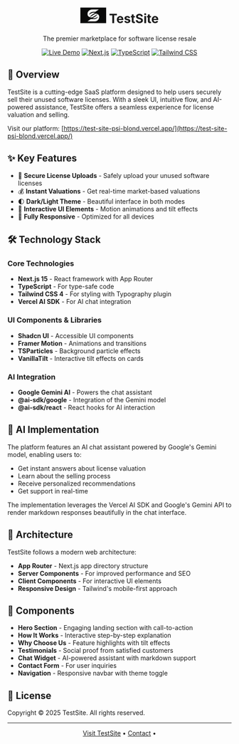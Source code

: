# <div align="center" size="48px"><img src="./src/app/favicon.ico" alt="TestSite Logo" width="58"/> TestSite</div>
<div align="center">
<p>The premier marketplace for software license resale</p>

[![Live Demo](https://img.shields.io/badge/demo-live-brightgreen.svg)](https://soft-sell-dakshrana-projects.vercel.app/)
[![Next.js](https://img.shields.io/badge/built%20with-Next.js%2015-blue.svg)](https://nextjs.org/)
[![TypeScript](https://img.shields.io/badge/TypeScript-5-3178C6.svg)](https://www.typescriptlang.org/)
[![Tailwind CSS](https://img.shields.io/badge/Tailwind%20CSS-4-38B2AC.svg)](https://tailwindcss.com/)
</div>


## 🌟 Overview

TestSite is a cutting-edge SaaS platform designed to help users securely sell their unused software licenses. With a sleek UI, intuitive flow, and AI-powered assistance, TestSite offers a seamless experience for license valuation and selling.

Visit our platform: [https://test-site-psi-blond.vercel.app/](https://test-site-psi-blond.vercel.app/)

## ✨ Key Features

- 🔐 **Secure License Uploads** - Safely upload your unused software licenses
- 💰 **Instant Valuations** - Get real-time market-based valuations
- 🌓 **Dark/Light Theme** - Beautiful interface in both modes
- 🔄 **Interactive UI Elements** - Motion animations and tilt effects
- 📱 **Fully Responsive** - Optimized for all devices

## 🛠️ Technology Stack

### Core Technologies
- **Next.js 15** - React framework with App Router
- **TypeScript** - For type-safe code
- **Tailwind CSS 4** - For styling with Typography plugin
- **Vercel AI SDK** - For AI chat integration

### UI Components & Libraries
- **Shadcn UI** - Accessible UI components
- **Framer Motion** - Animations and transitions
- **TSParticles** - Background particle effects
- **VanillaTilt** - Interactive tilt effects on cards

### AI Integration
- **Google Gemini AI** - Powers the chat assistant
- **@ai-sdk/google** - Integration of the Gemini model
- **@ai-sdk/react** - React hooks for AI interaction

## 🧠 AI Implementation

The platform features an AI chat assistant powered by Google's Gemini model, enabling users to:
- Get instant answers about license valuation
- Learn about the selling process
- Receive personalized recommendations
- Get support in real-time

The implementation leverages the Vercel AI SDK and Google's Gemini API to render markdown responses beautifully in the chat interface.

## 📐 Architecture

TestSite follows a modern web architecture:

- **App Router** - Next.js app directory structure
- **Server Components** - For improved performance and SEO
- **Client Components** - For interactive UI elements
- **Responsive Design** - Tailwind's mobile-first approach

## 📝 Components

- **Hero Section** - Engaging landing section with call-to-action
- **How It Works** - Interactive step-by-step explanation
- **Why Choose Us** - Feature highlights with tilt effects
- **Testimonials** - Social proof from satisfied customers
- **Chat Widget** - AI-powered assistant with markdown support
- **Contact Form** - For user inquiries
- **Navigation** - Responsive navbar with theme toggle

## 📄 License

Copyright © 2025 TestSite. All rights reserved.

---

<p align="center">
  <a href="https://soft-sell-dakshrana-projects.vercel.app/">Visit TestSite</a> •
  <a href="mailto:contact@testsite.example.com">Contact</a> •
</p>
